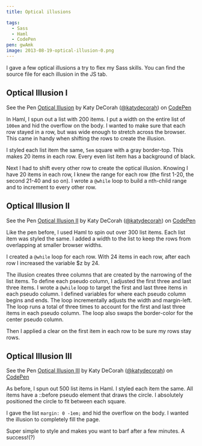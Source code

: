 ```yaml
---
title: Optical illusions

tags:
  - Sass
  - Haml
  - CodePen
pen: gwAmk
image: 2013-08-19-optical-illusion-0.png
---
```


I gave a few optical illusions a try to flex my Sass skills. You can find the source file for each illusion in the JS tab.

## Optical Illusion I

<p data-height="500" data-theme-id="97" data-slug-hash="gwAmk" data-user="katydecorah" data-default-tab="result" class='codepen'>See the Pen <a href='http://codepen.io/katydecorah/pen/gwAmk'>Optical Illusion</a> by Katy DeCorah (<a href='http://codepen.io/katydecorah'>@katydecorah</a>) on <a href='http://codepen.io'>CodePen</a></p>

In Haml, I spun out a list with 200 items. I put a width on the entire list of `100em` and hid the overflow on the body. I wanted to make sure that each row stayed in a row, but was wide enough to stretch across the browser. This came in handy when shifting the rows to create the illusion.

I styled each list item the same, `5em` square with a gray border-top. This makes 20 items in each row. Every even list item has a background of black.

Next I had to shift every other row to create the optical illusion. Knowing I have 20 items in each row, I knew the range for each row (the first 1-20, the second 21-40 and so on). I wrote a `@while` loop to build a nth-child range and to increment to every other row.

## Optical Illusion II

<p data-height="500" data-theme-id="97" data-slug-hash="fxpjh" data-user="katydecorah" data-default-tab="result" class='codepen'>See the Pen <a href='http://codepen.io/katydecorah/pen/fxpjh'>Optical Illusion II</a> by Katy DeCorah (<a href='http://codepen.io/katydecorah'>@katydecorah</a>) on <a href='http://codepen.io'>CodePen</a></p>

Like the pen before, I used Haml to spin out over 300 list items. Each list item was styled the same. I added a width to the list to keep the rows from overlapping at smaller browser widths.

I created a `@while` loop for each row. With 24 items in each row, after each row I increased the variable \$z by 24.

The illusion creates three columns that are created by the narrowing of the list items. To define each pseudo column, I adjusted the first three and last three items. I wrote a `@while` loop to target the first and last three items in each pseudo column. I defined variables for where each pseudo column begins and ends. The loop incrementally adjusts the width and margin-left. The loop runs a total of three times to account for the first and last three items in each pseudo column. The loop also swaps the border-color for the center pseudo column.

Then I applied a clear on the first item in each row to be sure my rows stay rows.

## Optical Illusion III

<p data-height="500" data-theme-id="97" data-slug-hash="pdCsB" data-user="katydecorah" data-default-tab="result" class='codepen'>See the Pen <a href='http://codepen.io/katydecorah/pen/pdCsB'>Optical Illusion III</a> by Katy DeCorah (<a href='http://codepen.io/katydecorah'>@katydecorah</a>) on <a href='http://codepen.io'>CodePen</a></p>

As before, I spun out 500 list items in Haml. I styled each item the same. All items have a ::before pseudo element that draws the circle. I absolutely positioned the circle to fit between each square.

I gave the list `margin: 0 -1em;` and hid the overflow on the body. I wanted the illusion to completely fill the page.

Super simple to style and makes you want to barf after a few minutes. A success!(?)
